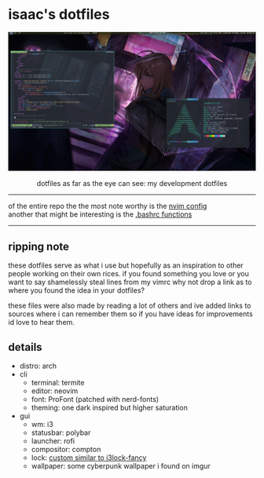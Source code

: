 # isaac's dotfiles

![isaac's dotfiles](https://github.com/isaacmorneau/dotfiles/raw/master/.screenshot.png)

<p align="center">
  dotfiles as far as the eye can see: my development dotfiles
</p>
<hr>

of the entire repo the the most note worthy is the [nvim config](https://github.com/isaacmorneau/dotfiles/blob/master/.config/nvim/init.vim)
<br/>
another that might be interesting is the [.bashrc functions](https://github.com/isaacmorneau/dotfiles/blob/master/.bashrc)

<hr>

## ripping note

these dotfiles serve as what i use but hopefully as an inspiration to other people working on their own rices. if you found something you love or you want to say shamelessly steal lines from my vimrc why not drop a link as to where you found the idea in your dotfiles?

these files were also made by reading a lot of others and ive added links to sources where i can remember them so if you have ideas for improvements id love to hear them.

## details

- distro: arch
- cli
  - terminal: termite
  - editor: neovim
  - font: ProFont (patched with nerd-fonts)
  - theming: one dark inspired but higher saturation
- gui
  - wm: i3
  - statusbar: polybar
  - launcher: rofi
  - compositor: compton
  - lock: [custom similar to i3lock-fancy](https://github.com/isaacmorneau/dotfiles/blob/master/.local/bin/lock)
  - wallpaper: some cyberpunk wallpaper i found on imgur
